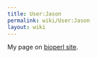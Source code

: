 ```yaml
---
title: User:Jason
permalink: wiki/User:Jason
layout: wiki
---
```


My page on [bioperl site](bp:User:Jason "wikilink").
